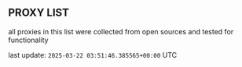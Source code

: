 ## PROXY LIST

all proxies in this list were collected from open sources and tested for functionality

last update: `2025-03-22 03:51:46.385565+00:00` UTC